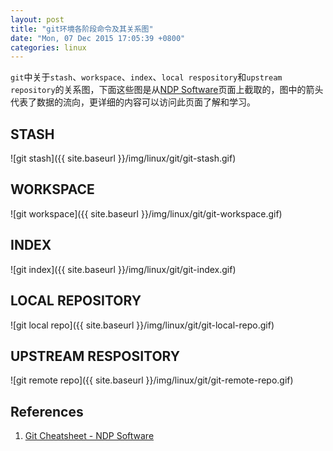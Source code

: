 ```yaml
---
layout: post
title: "git环境各阶段命令及其关系图"
date: "Mon, 07 Dec 2015 17:05:39 +0800"
categories: linux
---
```


`git`中关于`stash`、`workspace`、`index`、`local respository`和`upstream repository`的关系图，下面这些图是从[NDP Software](http://ndpsoftware.com/git-cheatsheet.html)页面上截取的，图中的箭头代表了数据的流向，更详细的内容可以访问此页面了解和学习。

## STASH

![git stash]({{ site.baseurl }}/img/linux/git/git-stash.gif)

## WORKSPACE

![git workspace]({{ site.baseurl }}/img/linux/git/git-workspace.gif)

## INDEX

![git index]({{ site.baseurl }}/img/linux/git/git-index.gif)

## LOCAL REPOSITORY

![git local repo]({{ site.baseurl }}/img/linux/git/git-local-repo.gif)

## UPSTREAM RESPOSITORY

![git remote repo]({{ site.baseurl }}/img/linux/git/git-remote-repo.gif)

References
------

1. [Git Cheatsheet - NDP Software](http://ndpsoftware.com/git-cheatsheet.html)

